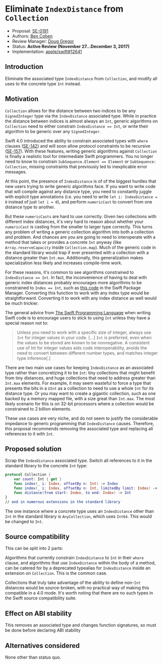 # Eliminate `IndexDistance` from `Collection`

* Proposal: [SE-0191](0191-eliminate-indexdistance.md)
* Authors: [Ben Cohen](https://github.com/airspeedswift)
* Review Manager: [Doug Gregor](https://github.com/DougGregor)
* Status: **Active Review (November 27...December 3, 2017)**
* Implementation: [apple/swift#12641](https://github.com/apple/swift/pull/12641)

## Introduction

Eliminate the associated type `IndexDistance` from `Collection`, and modify all uses to the concrete type `Int` instead.

## Motivation

`Collection` allows for the distance between two indices to be any `SignedInteger` type via the `IndexDistance` associated type. While in practice the distance between indices is almost always
an `Int`, generic algorithms on `Collection` need to either constrain `IndexDistance == Int`, or write their algorithm to be generic over any `SignedInteger`.

Swift 4.0 introduced the ability to constrain associated types with `where` clauses
([SE-142](https://github.com/apple/swift-evolution/blob/master/proposals/0142-associated-types-constraints.md)) and will soon allow protocol constraints
to be recursive ([SE-157](https://github.com/apple/swift-evolution/blob/master/proposals/0157-recursive-protocol-constraints.md)). With these features,
writing generic algorithms against `Collection` is finally a realistic tool for intermediate Swift programmers. You no longer need to know to
constrain `SubSequence.Element == Element` or `SubSequence: Collection`, missing constraints that previously led to inexplicable error messages.

At this point, the presence of `IndexDistance` is of of the biggest hurdles that new users trying to write generic algorithms face. If you want to
write code that will compile against any distance type, you need to constantly juggle with explicit type annotations (i.e. you need to write `let i:
IndexDistance = 0` instead of just `let i = 0`), and perform `numericCast` to convert from one distance type to another.

But these `numericCasts` are hard to use correctly. Given two collections with different index distances, it's very hard to reason about whether your
`numericCast` is casting from the smaller to larger type correctly. This turns any problem of writing a generic collection algorithm into both a collection _and_
problem. And chances are you are going to need to interoperate with a method that takes or provides a concrete `Int` anyway (like `Array.reserveCapacity` inside
`Collection.map`). Much of the generic code in the standard library would trap if ever presented with a collection with a distance greater than `Int.max`.
Additionally, this generalization makes specialization less likely and increases compile-time work.

For these reasons, it's common to see algorithms constrained to `IndexDistance == Int`. In fact, the inconvenience of having to deal with generic index
distances probably encourages more algorithms to be constrained to `Index == Int`, such as [this
code](https://github.com/airspeedswift/swift-package-manager/blob/472c647dcad3adf4344a06ef7ba91d2d4abddc94/Sources/Basic/OutputByteStream.swift#L119) in
the Swift Package Manager. Converting this function to work with any index type would be straightforward. Converting it to work with any index distance
as well would be much trickier.

The general advice from [The Swift Programming
Language](https://developer.apple.com/library/content/documentation/Swift/Conceptual/Swift_Programming_Language/TheBasics.html#//apple_ref/doc/uid/TP40014097-CH5-ID309) when writing Swift code is to encourage users to stick to using `Int` unless they have a special reason not to:

> Unless you need to work with a specific size of integer, always use `Int` for integer values in your code. [...] `Int` is preferred, even when the values to be stored are known to be nonnegative. A consistent use of Int for integer values aids
code interoperability, avoids the need to convert between different number types, and matches integer type inference[.]

There are two main use cases for keeping `IndexDistance` as an associated type rather than concretizing it to be `Int`: tiny collections that might
benefit from tiny distances, and huge collections that need to address greater than `Int.max` elements. For example, it may seem wasteful to force a
type that presents the bits in a `UInt` as a collection to need to use a whole `Int` for its distance type. Or you may want to create a gigantic
collection, such as one backed by a memory mapped file, with a size great than `Int.max`. The most likely scenario for this is on 32-bit processors where a collection would be constrained to 2 billion elements.

These use cases are very niche, and do not seem to justify the considerable impedance to generic programming that `IndexDistance` causes. Therefore,
this proposal recommends removing the associated type and replacing all references to it with `Int`.

## Proposed solution

Scrap the `IndexDistance` associated type. Switch all references to it in the standard library to the concrete `Int` type:

```swift
protocol Collection {
	var count: Int { get }
	func index(_ i: Index, offsetBy n: Int) -> Index
	func index(_ i: Index, offsetBy n: Int, limitedBy limit: Index) -> Index?
	func distance(from start: Index, to end: Index) -> Int
}
// and in numerous extensions in the standard library
```

The one instance where a concrete type uses an `IndexDistance` other than `Int` in the standard library is `AnyCollection`, which uses `Int64`. This would be changed to `Int`.

## Source compatibility

This can be split into 2 parts:

Algorithms that currently constrain `IndexDistance` to `Int` in their `where` clause, and algorithms that use `IndexDistance` within the body of a
method, can be catered for by a deprecated typealias for `IndexDistance` inside an extension on `Collection`. This is the common case.

Collections that truly take advantage of the ability to define non-`Int` distances would be source-broken, with no practical way of making this
compatible in a 4.0 mode. It's worth noting that there are no such types in the Swift source compatibility suite.

## Effect on ABI stability

This removes an associated type and changes function signatures, so must be done before declaring ABI stability

## Alternatives considered

None other than status quo.
